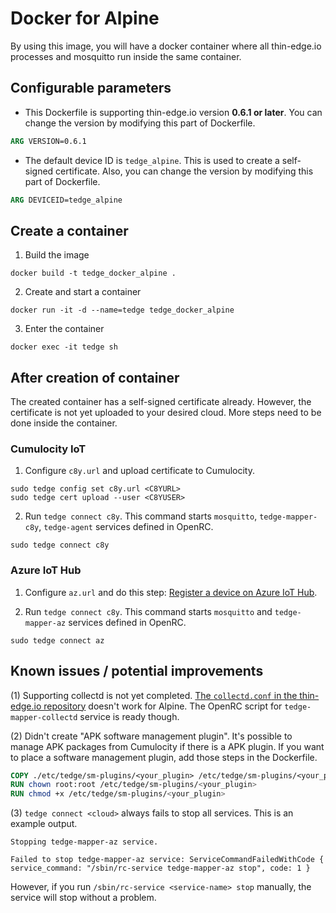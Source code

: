 # Docker for Alpine

By using this image,
you will have a docker container where all thin-edge.io processes and mosquitto run inside the same container.

## Configurable parameters

- This Dockerfile is supporting thin-edge.io version **0.6.1 or later**.
  You can change the version by modifying this part of Dockerfile.

```Dockerfile
ARG VERSION=0.6.1
```

- The default device ID is `tedge_alpine`. This is used to create a self-signed certificate.
  Also, you can change the version by modifying this part of Dockerfile.

```Dockerfile
ARG DEVICEID=tedge_alpine
```

## Create a container

1. Build the image

```shell
docker build -t tedge_docker_alpine .
```

2. Create and start a container

```shell
docker run -it -d --name=tedge tedge_docker_alpine
```

3. Enter the container

```shell
docker exec -it tedge sh
```

## After creation of container

The created container has a self-signed certificate already.
However, the certificate is not yet uploaded to your desired cloud.
More steps need to be done inside the container.


### Cumulocity IoT

1. Configure `c8y.url` and upload certificate to Cumulocity.

```shell
sudo tedge config set c8y.url <C8YURL>
sudo tedge cert upload --user <C8YUSER>
```

2. Run `tedge connect c8y`. This command starts `mosquitto`, `tedge-mapper-c8y`, `tedge-agent` services defined in OpenRC.

```shell
sudo tedge connect c8y
```

### Azure IoT Hub

1. Configure `az.url` and do this step: [Register a device on Azure IoT Hub](https://thin-edge.github.io/thin-edge.io/html/tutorials/connect-azure.html#register-the-device-on-azure-iot-hub).

2. Run `tedge connect c8y`. This command starts `mosquitto` and `tedge-mapper-az` services defined in OpenRC.

```shell
sudo tedge connect az
```

## Known issues / potential improvements

(1) Supporting collectd is not yet completed.
[The `collectd.conf` in the thin-edge.io repository](https://github.com/thin-edge/thin-edge.io/blob/main/configuration/contrib/collectd/collectd.conf) doesn't work for Alpine.
The OpenRC script for `tedge-mapper-collectd` service is ready though. 

(2) Didn't create "APK software management plugin".
It's possible to manage APK packages from Cumulocity if there is a APK plugin.
If you want to place a software management plugin, add those steps in the Dockerfile.

```Dockerfile
COPY ./etc/tedge/sm-plugins/<your_plugin> /etc/tedge/sm-plugins/<your_plugin>
RUN chown root:root /etc/tedge/sm-plugins/<your_plugin>
RUN chmod +x /etc/tedge/sm-plugins/<your_plugin>
```

(3) `tedge connect <cloud>` always fails to stop all services. This is an example output.

```shell
Stopping tedge-mapper-az service.

Failed to stop tedge-mapper-az service: ServiceCommandFailedWithCode { service_command: "/sbin/rc-service tedge-mapper-az stop", code: 1 }
```

However, if you run `/sbin/rc-service <service-name> stop` manually, the service will stop without a problem.

